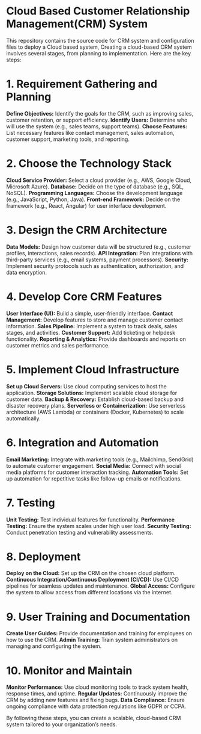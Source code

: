 # Cloud Based Customer Relationship Management(CRM) System

This repository contains the source code for CRM system and configuration files to deploy a Cloud based system, Creating a cloud-based CRM system involves several stages, from planning to implementation. Here are the key steps:

# 1. Requirement Gathering and Planning

**Define Objectives:** Identify the goals for the CRM, such as improving sales, customer retention, or support efficiency.
**Identify Users:** Determine who will use the system (e.g., sales teams, support teams).
**Choose Features:** List necessary features like contact management, sales automation, customer support, marketing tools, and reporting.

# 2. Choose the Technology Stack

**Cloud Service Provider:** Select a cloud provider (e.g., AWS, Google Cloud, Microsoft Azure).
**Database:** Decide on the type of database (e.g., SQL, NoSQL).
**Programming Languages:** Choose the development language (e.g., JavaScript, Python, Java).
**Front-end Framework:** Decide on the framework (e.g., React, Angular) for user interface development.

# 3. Design the CRM Architecture

**Data Models:** Design how customer data will be structured (e.g., customer profiles, interactions, sales records).
**API Integration:** Plan integrations with third-party services (e.g., email systems, payment processors).
**Security:** Implement security protocols such as authentication, authorization, and data encryption.

# 4. Develop Core CRM Features

**User Interface (UI):** Build a simple, user-friendly interface.
**Contact Management:** Develop features to store and manage customer contact information.
**Sales Pipeline:** Implement a system to track deals, sales stages, and activities.
**Customer Support:** Add ticketing or helpdesk functionality.
**Reporting & Analytics:** Provide dashboards and reports on customer metrics and sales performance.

# 5. Implement Cloud Infrastructure

**Set up Cloud Servers:** Use cloud computing services to host the application.
**Storage Solutions:** Implement scalable cloud storage for customer data.
**Backup & Recovery:** Establish cloud-based backup and disaster recovery plans.
**Serverless or Containerization:** Use serverless architecture (AWS Lambda) or containers (Docker, Kubernetes) to scale automatically.

# 6. Integration and Automation

**Email Marketing:** Integrate with marketing tools (e.g., Mailchimp, SendGrid) to automate customer engagement.
**Social Media:** Connect with social media platforms for customer interaction tracking.
**Automation Tools:** Set up automation for repetitive tasks like follow-up emails or notifications.

# 7. Testing

**Unit Testing:** Test individual features for functionality.
**Performance Testing:** Ensure the system scales under high user load.
**Security Testing:** Conduct penetration testing and vulnerability assessments.

# 8. Deployment

**Deploy on the Cloud:** Set up the CRM on the chosen cloud platform.
**Continuous Integration/Continuous Deployment (CI/CD):** Use CI/CD pipelines for seamless updates and maintenance.
**Global Access:** Configure the system to allow access from different locations via the internet.

# 9. User Training and Documentation

**Create User Guides:** Provide documentation and training for employees on how to use the CRM.
**Admin Training:** Train system administrators on managing and configuring the system.

# 10. Monitor and Maintain

**Monitor Performance:** Use cloud monitoring tools to track system health, response times, and uptime.
**Regular Updates:** Continuously improve the CRM by adding new features and fixing bugs.
**Data Compliance:** Ensure ongoing compliance with data protection regulations like GDPR or CCPA.

By following these steps, you can create a scalable, cloud-based CRM system tailored to your organization’s needs.
